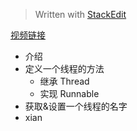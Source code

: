 


> Written with [StackEdit](https://stackedit.io/)

[视频链接](https://www.youtube.com/watch?v=Hysb7hXp8B0&t=116s&list=PLd3UqWTnYXOmYSEr3FtL0WyRHq1XpLFy8&index=2)

- 介绍
- 定义一个线程的方法
	- 继承 Thread
	- 实现 Runnable
- 获取&设置一个线程的名字
- xian
<!--stackedit_data:
eyJoaXN0b3J5IjpbLTEyMjM0OTE3MzVdfQ==
-->